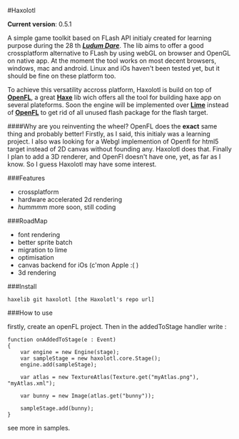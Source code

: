 #Haxolotl

**Current version**: 0.5.1

A simple game toolkit based on FLash API initialy created for learning purpose during the 28 th [**_Ludum Dare_**](http://www.ludumdare.com).
The lib aims to offer a good crossplatform alternative to FLash by using webGL on browser and OpenGL on native app.
At the moment the tool works on most decent browsers, windows, mac and android. Linux and iOs haven't been tested yet, but it should be fine on these platform too.

To achieve this versatility accross platform, Haxolotl is build on top of [**OpenFL**][OpenFL], a great [**Haxe**](http://www.haxe.org) lib wich offers all the tool for building haxe app on several plateforms.
Soon the engine will be implemented over [**Lime**][Lime] instead of [**OpenFL**][OpenFL] to get rid of all unused flash package for the flash target.

####Why are you reinventing the wheel? OpenFL does the **exact** same thing and probably better!
Firstly, as I said, this initialy was a learning project. I also was looking for a Webgl implemention of Openfl for html5 target instead of 2D canvas without founding any. Haxolotl does that. Finally I plan to add a 3D renderer, and OpenFl doesn't have one, yet, as far as I know. So I guess Haxolotl may have some interest.


[OpenFL]: https://github.com/openfl/openfl
[Lime]: https://github.com/openfl/lime

###Features

- crossplatform
- hardware accelerated 2d rendering
- _hummmm_ more soon, still coding

###RoadMap

- font rendering
- better sprite batch 
- migration to lime
- optimisation
- canvas backend for iOs (c'mon Apple :( )
- 3d rendering 

###Install 

	haxelib git haxolotl [the Haxolotl's repo url]

###How to use 

firstly, create an openFL project.
Then in the addedToStage handler write :

	function onAddedToStage(e : Event)
	{
		var engine = new Engine(stage);
		var sampleStage = new haxolotl.core.Stage();
		engine.add(sampleStage);
		
		var atlas = new TextureAtlas(Texture.get("myAtlas.png"), "myAtlas.xml");
		
		var bunny = new Image(atlas.get("bunny"));
		
		sampleStage.add(bunny);
	}


see more in samples.